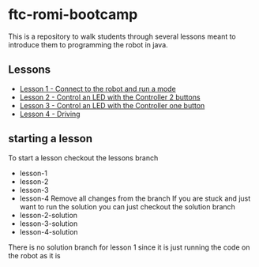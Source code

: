 # ftc-romi-bootcamp

This is a repository to walk students through several lessons meant to introduce them to programming the robot in java.

## Lessons
* [Lesson 1 - Connect to the robot and run a mode](./lessons/lesson-1.md)
* [Lesson 2 - Control an LED with the Controller 2 buttons](./lessons/lesson-2.md)
* [Lesson 3 - Control an LED with the Controller one button](./lessons/lesson-3.md)
* [Lesson 4 - Driving](./lessons/lesson-4.md)

## starting a lesson
To start a lesson checkout the lessons branch 
* lesson-1
* lesson-2
* lesson-3
* lesson-4
Remove all changes from the branch 
If you are stuck and just want to run the solution you can just checkout the solution branch
* lesson-2-solution
* lesson-3-solution
* lesson-4-solution

There is no solution branch for lesson 1 since it is just running the code on the robot as it is